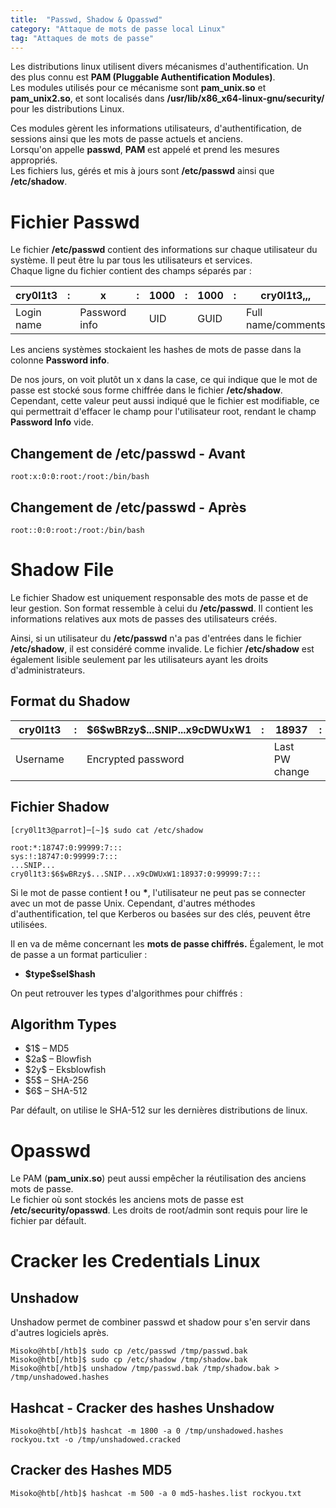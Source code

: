 ```yaml
---
title:  "Passwd, Shadow & Opasswd"
category: "Attaque de mots de passe local Linux"
tag: "Attaques de mots de passe"
---
```


Les distributions linux utilisent divers mécanismes d'authentification. Un des plus connu est **PAM (Pluggable Authentification Modules)**.\
Les modules utilisés pour ce mécanisme sont **pam_unix.so** et **pam_unix2.so**, et sont localisés dans **/usr/lib/x86_x64-linux-gnu/security/** pour les distributions Linux.

Ces modules gèrent les informations utilisateurs, d'authentification, de sessions ainsi que les mots de passe actuels et anciens.\
Lorsqu'on appelle **passwd**, **PAM** est appelé et prend les mesures appropriés.\
Les fichiers lus, gérés et mis à jours sont **/etc/passwd** ainsi que **/etc/shadow**.

# Fichier Passwd
Le fichier **/etc/passwd** contient des informations sur chaque utilisateur du système.
Il peut être lu par tous les utilisateurs et services.\
Chaque ligne du fichier contient des champs séparés par :

| cry0l1t3   | : | x             | : | 1000 | : | 1000 | : | cry0l1t3,,,        | : | /home/cry0l1t3 | : | /bin/bash |
|------------|---|---------------|---|------|---|------|---|--------------------|---|----------------|---|-----------|
| Login name |   | Password info |   | UID  |   | GUID |   | Full name/comments |   | Home directory |   | Shell     |

Les anciens systèmes stockaient les hashes de mots de passe dans la colonne **Password info**. 

De nos jours, on voit plutôt un x dans la case, ce qui indique que le mot de passe est stocké sous forme chiffrée dans le fichier **/etc/shadow**.
Cependant, cette valeur peut aussi indiqué que le fichier est modifiable, ce qui permettrait d'effacer le champ pour l'utilisateur root, rendant le champ **Password Info** vide.

## Changement de /etc/passwd - Avant
```console
root:x:0:0:root:/root:/bin/bash
```
## Changement de /etc/passwd - Après
```console
root::0:0:root:/root:/bin/bash
```
# Shadow File

Le fichier Shadow est uniquement responsable des mots de passe et de leur gestion. Son format ressemble à celui du **/etc/passwd**.
Il contient les informations relatives aux mots de passes des utilisateurs créés.

Ainsi, si un utilisateur du **/etc/passwd** n'a pas d'entrées dans le fichier **/etc/shadow**, il est considéré comme invalide.
Le fichier **/etc/shadow** est également lisible seulement par les utilisateurs 
ayant les droits d'administrateurs.

## Format du Shadow

| cry0l1t3 | : | \$6\$wBRzy\$...SNIP...x9cDWUxW1 | : | 18937          | : | 0           | : | 99999       | : | 7              | :                 | :               | :      |
|----------|---|------------------------------|---|----------------|---|-------------|---|-------------|---|----------------|-------------------|-----------------|--------|
| Username |   | Encrypted password           |   | Last PW change |   | Min. PW age |   | Max. PW age |   | Warning period | Inactivity period | Expiration date | Unused |


## Fichier Shadow

```console
[cry0l1t3@parrot]─[~]$ sudo cat /etc/shadow

root:*:18747:0:99999:7:::
sys:!:18747:0:99999:7:::
...SNIP...
cry0l1t3:$6$wBRzy$...SNIP...x9cDWUxW1:18937:0:99999:7:::
```

Si le mot de passe contient **!** ou **\***, l'utilisateur ne peut pas se connecter avec un mot de passe Unix.
Cependant, d'autres méthodes d'authentification, tel que Kerberos ou basées sur des clés, peuvent être utilisées.

Il en va de même concernant les **mots de passe chiffrés.**
Également, le mot de passe a un format particulier :
- **\$type\$sel\$hash**

On peut retrouver les types d'algorithmes pour chiffrés :
## Algorithm Types

- \$1\$ – MD5
- \$2a\$ – Blowfish
- \$2y\$ – Eksblowfish
- \$5\$ – SHA-256
- \$6\$ – SHA-512

Par défault, on utilise le SHA-512 sur les dernières distributions de linux.

# Opasswd

Le PAM (**pam_unix.so**) peut aussi empêcher la réutilisation des anciens mots de passe.\
Le fichier où sont stockés les anciens mots de passe est **/etc/security/opasswd**. Les droits de root/admin sont requis pour lire le fichier par défault.


# Cracker les Credentials Linux 

## Unshadow
Unshadow permet de combiner passwd et shadow pour s'en servir dans d'autres logiciels après.
```console
Misoko@htb[/htb]$ sudo cp /etc/passwd /tmp/passwd.bak 
Misoko@htb[/htb]$ sudo cp /etc/shadow /tmp/shadow.bak 
Misoko@htb[/htb]$ unshadow /tmp/passwd.bak /tmp/shadow.bak > /tmp/unshadowed.hashes
```
## Hashcat - Cracker des hashes Unshadow

```console
Misoko@htb[/htb]$ hashcat -m 1800 -a 0 /tmp/unshadowed.hashes rockyou.txt -o /tmp/unshadowed.cracked
```

## Cracker des Hashes MD5
```console
Misoko@htb[/htb]$ hashcat -m 500 -a 0 md5-hashes.list rockyou.txt
```

















